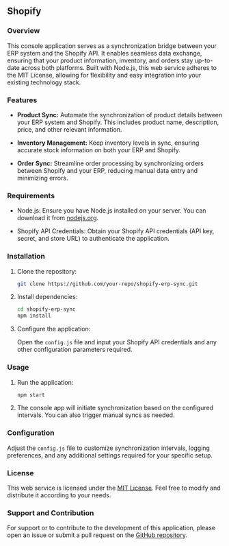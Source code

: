 ## Shopify

### Overview

This console application serves as a synchronization bridge between your ERP system and the Shopify API. It enables seamless data exchange, ensuring that your product information, inventory, and orders stay up-to-date across both platforms. Built with Node.js, this web service adheres to the MIT License, allowing for flexibility and easy integration into your existing technology stack.

### Features

- **Product Sync:** Automate the synchronization of product details between your ERP system and Shopify. This includes product name, description, price, and other relevant information.

- **Inventory Management:** Keep inventory levels in sync, ensuring accurate stock information on both your ERP and Shopify.

- **Order Sync:** Streamline order processing by synchronizing orders between Shopify and your ERP, reducing manual data entry and minimizing errors.

### Requirements

- Node.js: Ensure you have Node.js installed on your server. You can download it from [nodejs.org](https://nodejs.org/).

- Shopify API Credentials: Obtain your Shopify API credentials (API key, secret, and store URL) to authenticate the application.

### Installation

1. Clone the repository:

    ```bash
    git clone https://github.com/your-repo/shopify-erp-sync.git
    ```

2. Install dependencies:

    ```bash
    cd shopify-erp-sync
    npm install
    ```

3. Configure the application:

    Open the `config.js` file and input your Shopify API credentials and any other configuration parameters required.

### Usage

1. Run the application:

    ```bash
    npm start
    ```

2. The console app will initiate synchronization based on the configured intervals. You can also trigger manual syncs as needed.

### Configuration

Adjust the `config.js` file to customize synchronization intervals, logging preferences, and any additional settings required for your specific setup.

### License

This web service is licensed under the [MIT License](LICENSE). Feel free to modify and distribute it according to your needs.

### Support and Contribution

For support or to contribute to the development of this application, please open an issue or submit a pull request on the [GitHub repository](https://github.com/marcosvsilva/shopify-sync).
